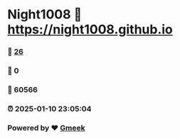 # Night1008 :link: https://night1008.github.io 
### :page_facing_up: [26](https://night1008.github.io/tag.html) 
### :speech_balloon: 0 
### :hibiscus: 60566 
### :alarm_clock: 2025-01-10 23:05:04 
### Powered by :heart: [Gmeek](https://github.com/Meekdai/Gmeek)
